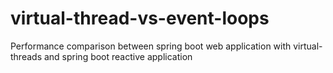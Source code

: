 # virtual-thread-vs-event-loops
Performance comparison between spring boot web application with virtual-threads and spring boot reactive application 

